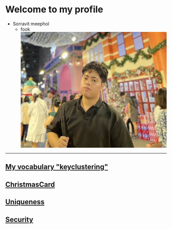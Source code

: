 # Welcome to my profile
- Sorravit meephol
  - fook
![sorravit](pic/1731855411346.jpeg)

---

## [My vocabulary "keyclustering"](keyclustering.md)

## [ChristmasCard](christmascard.md)

## [Uniqueness](uniqueness.md)

## [Security](security-control.md)

